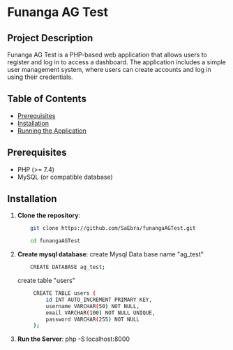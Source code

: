 # Funanga AG Test

## Project Description
Funanga AG Test is a PHP-based web application that allows users to register and log in to access a dashboard. The application includes a simple user management system, where users can create accounts and log in using their credentials.

## Table of Contents
- [Prerequisites](#prerequisites)
- [Installation](#installation)
- [Running the Application](#running-the-application)


## Prerequisites
- PHP (>= 7.4)
- MySQL (or compatible database)

## Installation
1. **Clone the repository**:
    ```bash
        git clone https://github.com/SaEbra/funangaAGTest.git 
    ```
    ```bash
        cd funangaAGTest
    ```
2. **Create mysql database**:
   create Mysql Data base name "ag_test"
    ```bash
        CREATE DATABASE ag_test;
   ```
   create table "users"
   ```bash
        CREATE TABLE users (
            id INT AUTO_INCREMENT PRIMARY KEY,
            username VARCHAR(50) NOT NULL,
            email VARCHAR(100) NOT NULL UNIQUE,
            password VARCHAR(255) NOT NULL
        );
    ```

3. **Run the Server**:
   php -S localhost:8000